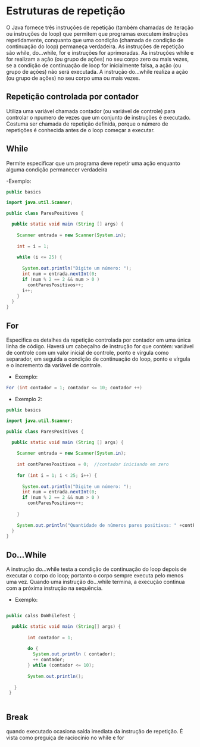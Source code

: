 # Estruturas de repetição

O Java fornece três instruções de repetição (também chamadas de iteração ou instruções de loop) que permitem que programas executem instruções repetidamente, conquanto que uma condição (chamada de condição de continuação do loop) permaneça verdadeira.
As instruções de repetição são while, do...while, for e instruções for aprimoradas.
As instruções while e for realizam a ação (ou grupo de ações) no seu corpo zero ou mais vezes, se a condição de continuação de loop for inicialmente falsa, a ação (ou grupo de ações) não será executada.
A instrução do...while realiza a ação (ou grupo de ações) no seu corpo uma ou mais vezes.

## Repetição controlada por contador

Utiliza uma variável chamada contador (ou variável de controle) para controlar o npumero de vezes que um conjunto de instruções é executado. Costuma ser chamada de repetição definida, porque o número de repetições é conhecida antes de o loop começar a executar.

## While

Permite especificar que um programa deve repetir uma ação enquanto alguma condição permanecer verdadeira

-Exemplo:

```java
public basics

import java.util.Scanner;

public class ParesPositivos {

  public static void main (String [] args) {
  
    Scanner entrada = new Scanner(System.in);
  
    int = i = 1;
  
    while (i <= 25) {
  
      System.out.println("Digite um número: ");
      int num = entrada.nextInt(0;
      if (num % 2 == 2 && num > 0 )
        contParesPositivos++;
      i++;
    }
  }
}
```
  
## For 

Especifica os detalhes da repetição controlada por contador em uma  única linha de código. Haverá um cabeçalho de instrução for que contém: variável de controle com um valor inicial de controle, ponto e vírgula como separador, em seguida a condição de continuação do loop, ponto e vírgula e o incremento da variável de controle. 

- Exemplo:

```java
For (int contador = 1; contador <= 10; contador ++)

```
- Exemplo 2:

```java
public basics

import java.util.Scanner;

public class ParesPositivos {

  public static void main (String [] args) {
  
    Scanner entrada = new Scanner(System.in);
  
    int contParesPositivos = 0;  //contador iniciando em zero
  
    for (int i = 1; i < 25; i++) {
  
      System.out.println("Digite um número: ");
      int num = entrada.nextInt(0;
      if (num % 2 == 2 && num > 0 )
        contParesPositivos++;
 
    }
    
    System.out.println("Quantidade de números pares positivos: " +contParesPositivos);
  }
}

```
## Do...While

A instrução do...while testa a condição de continuação do loop depois de executar o corpo do loop; portanto o corpo sempre executa pelo menos uma vez. Quando uma instrução do...while termina, a execução continua com a próxima instrução na sequência.

- Exemplo:

```java

public calss DoWhileTest {

  public static void main (String[] args) {
      
        int contador = 1;
        
        do {
          System.out.println ( contador);
          ++ contador;
        } while (contador <= 10);
        
        System.out.println();
        
   }
 }
 
 ```

## Break

quando executado ocasiona saída imediata da instrução de repetição. É vista como preguiça de raciocínio no while e for


